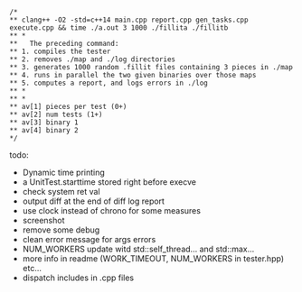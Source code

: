 
```
/*
** clang++ -O2 -std=c++14 main.cpp report.cpp gen_tasks.cpp execute.cpp && time ./a.out 3 1000 ./fillita ./fillitb
** *
**   The preceding command:
** 1. compiles the tester
** 2. removes ./map and ./log directories
** 3. generates 1000 random .fillit files containing 3 pieces in ./map
** 4. runs in parallel the two given binaries over those maps
** 5. computes a report, and logs errors in ./log
** *
** *
** av[1] pieces per test (0+)
** av[2] num tests (1+)
** av[3] binary 1
** av[4] binary 2
*/
```
todo:
- Dynamic time printing
- a UnitTest.starttime stored right before execve
- check system ret val
- output diff at the end of diff log report
- use clock instead of chrono for some measures
- screenshot
- remove some debug
- clean error message for args errors
- NUM_WORKERS update witd std::self_thread... and std::max...
- more info in readme (WORK_TIMEOUT, NUM_WORKERS in tester.hpp) etc...
- dispatch includes in .cpp files
